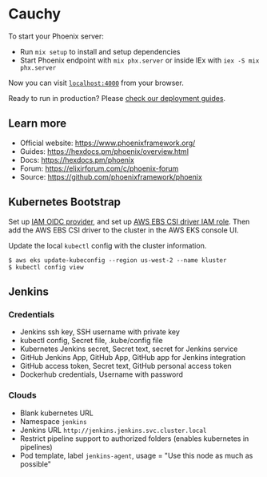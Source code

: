 # Cauchy

To start your Phoenix server:

  * Run `mix setup` to install and setup dependencies
  * Start Phoenix endpoint with `mix phx.server` or inside IEx with `iex -S mix phx.server`

Now you can visit [`localhost:4000`](http://localhost:4000) from your browser.

Ready to run in production? Please [check our deployment guides](https://hexdocs.pm/phoenix/deployment.html).

## Learn more

  * Official website: https://www.phoenixframework.org/
  * Guides: https://hexdocs.pm/phoenix/overview.html
  * Docs: https://hexdocs.pm/phoenix
  * Forum: https://elixirforum.com/c/phoenix-forum
  * Source: https://github.com/phoenixframework/phoenix

## Kubernetes Bootstrap
Set up [IAM OIDC provider](https://docs.aws.amazon.com/eks/latest/userguide/enable-iam-roles-for-service-accounts.html),
and set up [AWS EBS CSI driver IAM role](https://docs.aws.amazon.com/eks/latest/userguide/csi-iam-role.html).
Then add the AWS EBS CSI driver to the cluster in the AWS EKS console UI.

Update the local `kubectl` config with the cluster information.
```
$ aws eks update-kubeconfig --region us-west-2 --name kluster
$ kubectl config view
```

## Jenkins
### Credentials
- Jenkins ssh key, SSH username with private key 
- kubectl config, Secret file, .kube/config file
- Kubernetes Jenkins secret, Secret text, secret for Jenkins service
- GitHub Jenkins App, GitHub App, GitHub app for Jenkins integration
- GitHub access token, Secret text, GitHub personal access token
- Dockerhub credentials, Username with password

### Clouds
- Blank kubernetes URL
- Namespace `jenkins`
- Jenkins URL `http://jenkins.jenkins.svc.cluster.local`
- Restrict pipeline support to authorized folders (enables kubernetes in pipelines)
- Pod template, label `jenkins-agent`, usage = "Use this node as much as possible"
